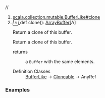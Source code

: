 //
<ol>
<li><a href="https://www.scala-lang.org/api/2.12.3/scala/collection/mutable/ArrayBuffer.html#clone():This">scala.collection.mutable.BufferLike#clone</a></li>
<li name="scala.collection.mutable.BufferLike#clone" visbl="pub" class="indented0 " data-isabs="false" fullcomment="yes" group="Ungrouped"> <a id="clone():This"></a><a id="clone():ArrayBuffer[A]"></a> <span class="permalink"> <a href="../../../scala/collection/mutable/ArrayBuffer.html#clone():This" title="Permalink"> <i class="material-icons"></i> </a> </span> <span class="modifier_kind"> <span class="modifier"></span> <span class="kind">def</span> </span> <span class="symbol"> <span class="name">clone</span><span class="params">()</span><span class="result">: <a href="" class="extype" name="scala.collection.mutable.ArrayBuffer">ArrayBuffer</a>[<span class="extype" name="scala.collection.mutable.ArrayBuffer.A">A</span>]</span> </span> <p class="shortcomment cmt">Return a clone of this buffer.</p>
 <div class="fullcomment">
  <div class="comment cmt">
   <p>Return a clone of this buffer. </p>
  </div>
  <dl class="paramcmts block">
   <dt>
    returns
   </dt>
   <dd class="cmt">
    <p>a <code>Buffer</code> with the same elements.</p>
   </dd>
  </dl>
  <dl class="attributes block"> 
   <dt>
    Definition Classes
   </dt>
   <dd>
    <a href="BufferLike.html" class="extype" name="scala.collection.mutable.BufferLike">BufferLike</a> → 
    <a href="Cloneable.html" class="extype" name="scala.collection.mutable.Cloneable">Cloneable</a> → AnyRef
   </dd>
  </dl>
 </div> </li>
        </ol>


### Examples



